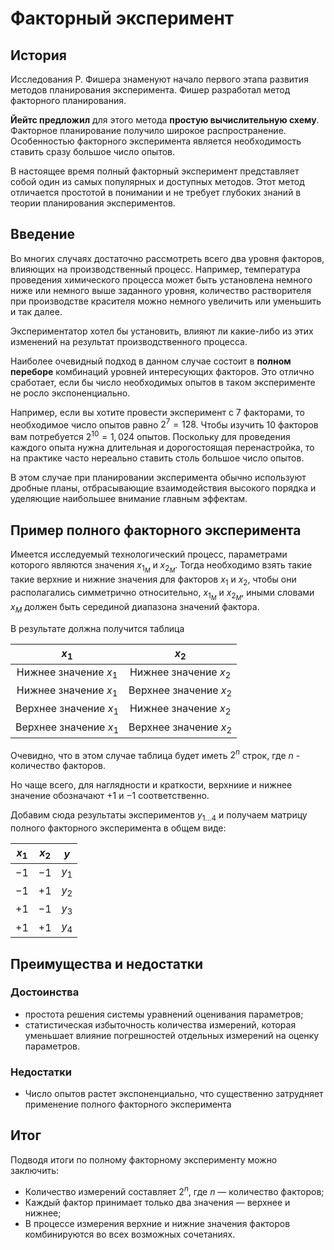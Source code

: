 #  Факторный эксперимент

## История

Исследования Р. Фишера знаменуют начало первого этапа развития методов планирования эксперимента. Фишер разработал метод факторного планирования.

**Йейтс предложил** для этого метода **простую вычислительную схему**. Факторное планирование получило широкое распространение. Особенностью факторного эксперимента является необходимость ставить сразу большое число опытов.

В настоящее время полный факторный эксперимент представляет собой один из самых популярных и доступных методов. Этот метод отличается простотой в понимании и не требует глубоких знаний в теории планирования экспериментов.

## Введение

Во многих случаях достаточно рассмотреть всего два уровня факторов, влияющих на производственный процесс. Например, температура проведения химического процесса может быть установлена немного ниже или немного выше заданного уровня, количество растворителя при производстве красителя можно немного увеличить или уменьшить и так далее. 

Экспериментатор хотел бы установить, влияют ли какие-либо из этих изменений на результат производственного процесса. 

Наиболее очевидный подход в данном случае состоит в **полном переборе** комбинаций уровней интересующих факторов. Это отлично сработает, если бы число необходимых опытов в таком эксперименте не росло экспоненциально.

Например, если вы хотите провести эксперимент с $7$ факторами, то необходимое число опытов равно $2^7 = 128$. Чтобы изучить $10$ факторов вам потребуется $2^{10} = 1,024$ опытов. Поскольку для проведения каждого опыта нужна длительная и дорогостоящая перенастройка, то на практике часто нереально ставить столь большое число опытов. 

В этом случае при планировании эксперимента обычно используют дробные планы, отбрасывающие взаимодействия высокого порядка и уделяющие наибольшее внимание главным эффектам.

## Пример полного факторного эксперимента

Имеется исследуемый технологический процесс, параметрами которого являются значения $x_{1_M}$ и $x_{2_M}$. Тогда необходимо взять такие такие верхние и нижние значения для факторов $x_1$ и $x_2$, чтобы они располагались симметрично относительно, $x_{1_M}$ и $x_{2_M}$, иными словами $x_M$ должен быть серединой диапазона значений фактора.

В результате должна получится таблица

|         $x_1$          |         $x_2$          |
| :--------------------: | :--------------------: |
| Нижнее значение $x_1$  | Нижнее значение $x_2$  |
| Нижнее значение $x_1$  | Верхнее значение $x_2$ |
| Верхнее значение $x_1$ | Нижнее значение $x_2$  |
| Верхнее значение $x_1$ | Верхнее значение $x_2$ |

Очевидно, что в этом случае таблица будет иметь $2^n$ строк, где $n$ - количество факторов.

Но чаще всего, для наглядности и краткости, верхниие и нижнее значение обозначают $+1$ и $-1$ соответственно.

Добавим сюда результаты экспериментов $y_{1\dots4}$ и получаем матрицу полного факторного эксперимента в общем виде:

| $x_1$ | $x_2$ |  $y$  |
| :---: | :---: | :---: |
| $-1$  | $-1$  | $y_1$ |
| $-1$  | $+1$  | $y_2$ |
| $+1$  | $-1$  | $y_3$ |
| $+1$  | $+1$  | $y_4$ |

## Преимущества и недостатки

### Достоинства

- простота решения системы уравнений оценивания параметров;
- статистическая избыточность количества измерений, которая уменьшает влияние погрешностей отдельных измерений на оценку параметров.

### Недостатки

- Число опытов растет экспоненциально, что существенно затрудняет применение полного факторного эксперимента

## Итог

Подводя итоги по полному факторному эксперименту можно заключить:

- Количество измерений составляет $2^n$, где $n$ — количество факторов;
- Каждый фактор принимает только два значения — верхнее и нижнее;
- В процессе измерения верхние и нижние значения факторов комбинируются во всех возможных сочетаниях.

